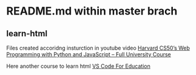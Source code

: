 # README.md within master brach

## learn-html

Files created accoridng insturction in youtube video
[Harvard CS50’s Web Programming with Python and JavaScript – Full University Course][CS50]  

Here another course to learn html
[VS Code For Education][Web Development]

[CS50]: https://www.youtube.com/watch?v=vzGllw18DkA&t=997s
[Web Development]: https://vscodeedu.com/courses/intro-to-web-dev